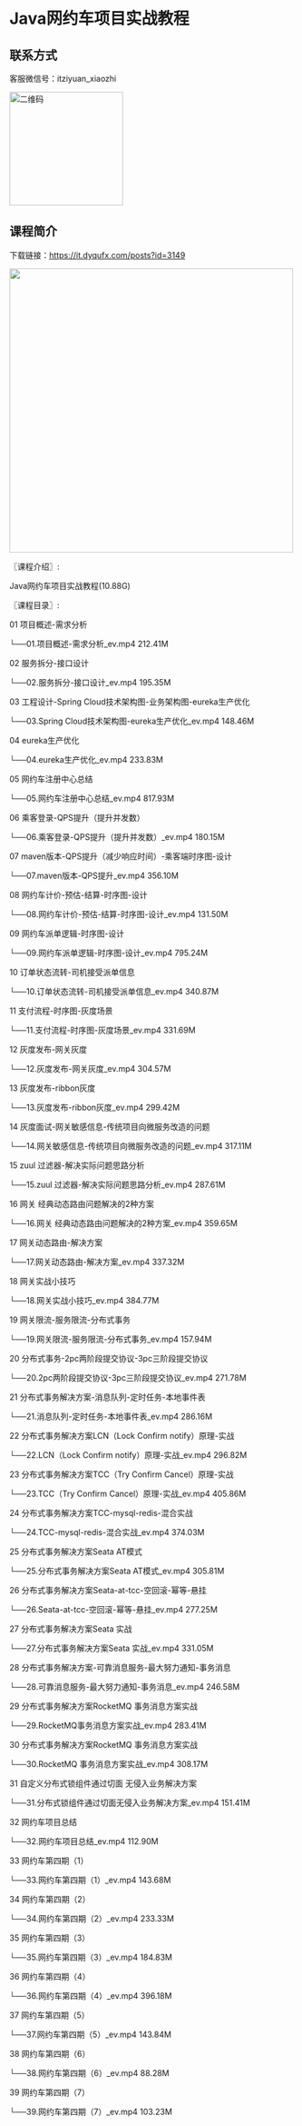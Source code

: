 # Java网约车项目实战教程

## 联系方式

客服微信号：itziyuan_xiaozhi

<img src="https://ziyuanyun.oss-cn-guangzhou.aliyuncs.com/common/20240614073449/666b82192834a.jpg" width="200" height="200" alt="二维码">

## 课程简介

下载链接：https://it.dyqufx.com/posts?id=3149

<img src="https://ziyuanyun.oss-cn-guangzhou.aliyuncs.com/yun/20240515185027/66449373c8ab2.jpg" width="500" alt="">

  〖课程介绍〗:

 Java网约车项目实战教程(10.88G)

 〖课程目录〗:

 01 项目概述-需求分析

 └──01.项目概述-需求分析_ev.mp4 212.41M

 02 服务拆分-接口设计

 └──02.服务拆分-接口设计_ev.mp4 195.35M

 03 工程设计-Spring Cloud技术架构图-业务架构图-eureka生产优化

 └──03.Spring Cloud技术架构图-eureka生产优化_ev.mp4 148.46M

 04 eureka生产优化

 └──04.eureka生产优化_ev.mp4 233.83M

 05 网约车注册中心总结

 └──05.网约车注册中心总结_ev.mp4 817.93M

 06 乘客登录-QPS提升（提升并发数）

 └──06.乘客登录-QPS提升（提升并发数）_ev.mp4 180.15M

 07 maven版本-QPS提升（减少响应时间）-乘客端时序图-设计

 └──07.maven版本-QPS提升_ev.mp4 356.10M

 08 网约车计价-预估-结算-时序图-设计

 └──08.网约车计价-预估-结算-时序图-设计_ev.mp4 131.50M

 09 网约车派单逻辑-时序图-设计

 └──09.网约车派单逻辑-时序图-设计_ev.mp4 795.24M

 10 订单状态流转-司机接受派单信息

 └──10.订单状态流转-司机接受派单信息_ev.mp4 340.87M

 11 支付流程-时序图-灰度场景

 └──11.支付流程-时序图-灰度场景_ev.mp4 331.69M

 12 灰度发布-网关灰度

 └──12.灰度发布-网关灰度_ev.mp4 304.57M

 13 灰度发布-ribbon灰度

 └──13.灰度发布-ribbon灰度_ev.mp4 299.42M

 14 灰度面试-网关敏感信息-传统项目向微服务改造的问题

 └──14.网关敏感信息-传统项目向微服务改造的问题_ev.mp4 317.11M

 15 zuul 过滤器-解决实际问题思路分析

 └──15.zuul 过滤器-解决实际问题思路分析_ev.mp4 287.61M

 16 网关 经典动态路由问题解决的2种方案

 └──16.网关 经典动态路由问题解决的2种方案_ev.mp4 359.65M

 17 网关动态路由-解决方案

 └──17.网关动态路由-解决方案_ev.mp4 337.32M

 18 网关实战小技巧

 └──18.网关实战小技巧_ev.mp4 384.77M

 19 网关限流-服务限流-分布式事务

 └──19.网关限流-服务限流-分布式事务_ev.mp4 157.94M

 20 分布式事务-2pc两阶段提交协议-3pc三阶段提交协议

 └──20.2pc两阶段提交协议-3pc三阶段提交协议_ev.mp4 271.78M

 21 分布式事务解决方案-消息队列-定时任务-本地事件表

 └──21.消息队列-定时任务-本地事件表_ev.mp4 286.16M

 22 分布式事务解决方案LCN（Lock Confirm notify）原理-实战

 └──22.LCN（Lock Confirm notify）原理-实战_ev.mp4 296.82M

 23 分布式事务解决方案TCC（Try Confirm Cancel）原理-实战

 └──23.TCC（Try Confirm Cancel）原理-实战_ev.mp4 405.86M

 24 分布式事务解决方案TCC-mysql-redis-混合实战

 └──24.TCC-mysql-redis-混合实战_ev.mp4 374.03M

 25 分布式事务解决方案Seata AT模式

 └──25.分布式事务解决方案Seata AT模式_ev.mp4 305.81M

 26 分布式事务解决方案Seata-at-tcc-空回滚-幂等-悬挂

 └──26.Seata-at-tcc-空回滚-幂等-悬挂_ev.mp4 277.25M

 27 分布式事务解决方案Seata 实战

 └──27.分布式事务解决方案Seata 实战_ev.mp4 331.05M

 28 分布式事务解决方案-可靠消息服务-最大努力通知-事务消息

 └──28.可靠消息服务-最大努力通知-事务消息_ev.mp4 246.58M

 29 分布式事务解决方案RocketMQ 事务消息方案实战

 └──29.RocketMQ事务消息方案实战_ev.mp4 283.41M

 30 分布式事务解决方案RocketMQ 事务消息方案实战

 └──30.RocketMQ 事务消息方案实战_ev.mp4 308.17M

 31 自定义分布式锁组件通过切面 无侵入业务解决方案

 └──31.分布式锁组件通过切面无侵入业务解决方案_ev.mp4 151.41M

 32 网约车项目总结

 └──32.网约车项目总结_ev.mp4 112.90M

 33 网约车第四期（1）

 └──33.网约车第四期（1）_ev.mp4 143.68M

 34 网约车第四期（2）

 └──34.网约车第四期（2）_ev.mp4 233.33M

 35 网约车第四期（3）

 └──35.网约车第四期（3）_ev.mp4 184.83M

 36 网约车第四期（4）

 └──36.网约车第四期（4）_ev.mp4 396.18M

 37 网约车第四期（5）

 └──37.网约车第四期（5）_ev.mp4 143.84M

 38 网约车第四期（6）

 └──38.网约车第四期（6）_ev.mp4 88.28M

 39 网约车第四期（7）

 └──39.网约车第四期（7）_ev.mp4 103.23M

  